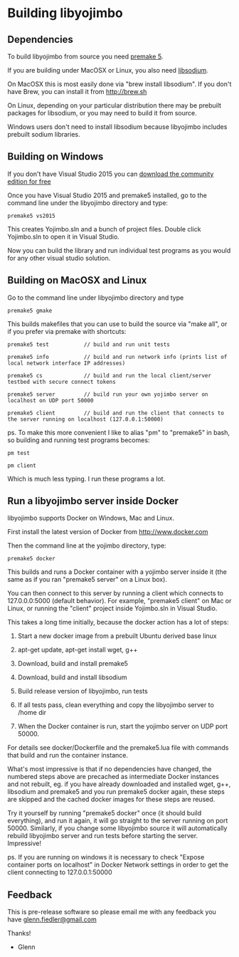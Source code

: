 Building libyojimbo
===================


## Dependencies 

To build libyojimbo from source you need [premake 5](https://premake.github.io/download.html).

If you are building under MacOSX or Linux, you also need [libsodium](https://github.com/jedisct1/libsodium).

On MacOSX this is most easily done via "brew install libsodium". If you don't have Brew, you can install it from <http://brew.sh>

On Linux, depending on your particular distribution there may be prebuilt packages for libsodium, or you may need to build it from source. 

Windows users don't need to install libsodium because libyojimbo includes prebuilt sodium libraries.


## Building on Windows

If you don't have Visual Studio 2015 you can [download the community edition for free](https://www.visualstudio.com/en-us/downloads/download-visual-studio-vs.aspx)

Once you have Visual Studio 2015 and premake5 installed, go to the command line under the libyojimbo directory and type:

    premake5 vs2015

This creates Yojimbo.sln and a bunch of project files. Double click Yojimbo.sln to open it in Visual Studio.

Now you can build the library and run individual test programs as you would for any other visual studio solution.


## Building on MacOSX and Linux

Go to the command line under libyojimbo directory and type

    premake5 gmake

This builds makefiles that you can use to build the source via "make all", or if you prefer via premake with shortcuts:

    premake5 test           // build and run unit tests

    premake5 info           // build and run network info (prints list of local network interface IP addresses)

    premake5 cs             // build and run the local client/server testbed with secure connect tokens

    premake5 server         // build run your own yojimbo server on localhost on UDP port 50000

    premake5 client         // build and run the client that connects to the server running on localhost (127.0.0.1:50000)

ps. To make this more convenient I like to alias "pm" to "premake5" in bash, so building and running test programs becomes:

    pm test

    pm client

Which is much less typing. I run these programs a lot.


## Run a libyojimbo server inside Docker

libyojimbo supports Docker on Windows, Mac and Linux.

First install the latest version of Docker from <http://www.docker.com>

Then the command line at the yojimbo directory, type:

    premake5 docker

This builds and runs a Docker container with a yojimbo server inside it (the same as if you ran "premake5 server" on a Linux box).

You can then connect to this server by running a client which connects to 127.0.0.0:5000 (default behavior). For example, "premake5 client" on Mac or Linux, or running the "client" project inside Yojimbo.sln in Visual Studio.

This takes a long time initially, because the docker action has a lot of steps:

1. Start a new docker image from a prebuilt Ubuntu derived base linux

2. apt-get update, apt-get install wget, g++

3. Download, build and install premake5

4. Download, build and install libsodium

5. Build release version of libyojimbo, run tests

6. If all tests pass, clean everything and copy the libyojimbo server to /home dir

7. When the Docker container is run, start the yojimbo server on UDP port 50000.

For details see docker/Dockerfile and the premake5.lua file with commands that build and run the container instance.

What's most impressive is that if no dependencies have changed, the numbered steps above are precached as intermediate
Docker instances and not rebuilt, eg. if you have already downloaded and installed wget, g++, libsodium and premake5
and you run premake5 docker again, these steps are skipped and the cached docker images for these steps are reused.

Try it yourself by running "premake5 docker" once (it should build everything), and run it again, it will go straight
to the server running on port 50000. Similarly, if you change some libyojimbo source it will automatically rebuild
libyojimbo server and run tests before starting the server. Impressive!

ps. If you are running on windows it is necessary to check "Expose container ports on localhost" in Docker Network settings in order to get the client connecting to 127.0.0.1:50000


## Feedback

This is pre-release software so please email me with any feedback you have <glenn.fiedler@gmail.com>

Thanks!

 - Glenn
